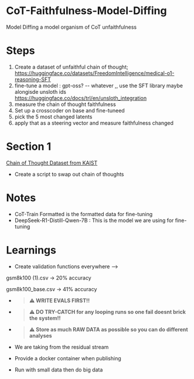# CoT-Faithfulness-Model-Diffing
Model Diffing a model organism of CoT unfaithfulness


# Steps
1. Create a dataset of unfaithful chain of thought; https://huggingface.co/datasets/FreedomIntelligence/medical-o1-reasoning-SFT
2. fine-tune a model : gpt-oss? -- whatever ,, use the SFT library maybe alongisde unsloth ids https://huggingface.co/docs/trl/en/unsloth_integration
3. measure the chain of thought faithfulness 
4. Set up a crosscoder on base and fine-tuneed
5. pick the 5 most changed latents 
6. apply that as a steering vector and measure faithfulness changed 

# Section 1 
[Chain of Thought Dataset from KAIST](https://github.com/kaistAI/CoT-Collection)
- Create a script to swap out chain of thoughts 


# Notes
- CoT-Train Formatted is the formatted data for fine-tuning 
- DeepSeek-R1-Distill-Qwen-7B    : This is the model we are using for fine-tuning 


# Learnings
- Create validation functions everywhere --> 

gsm8k100 (1).csv → 20% accuracy

gsm8k100_base.csv → 41% accuracy

- > **⚠️ WRITE EVALS FIRST!!**
- > **⚠️ DO TRY-CATCH for any looping runs so one fail doesnt brick the system!!**
- > **⚠️ Store as much RAW DATA as possible so you can do different analyses**


- We are taking from the residual stream 
- Provide a docker container when publishing 

- Run with small data then do big data 